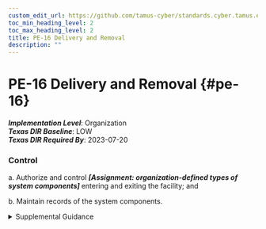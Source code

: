 ```yaml
---
custom_edit_url: https://github.com/tamus-cyber/standards.cyber.tamus.edu/tree/main/static/content/tamus.edu/TAMUS_profile.xml
toc_min_heading_level: 2
toc_max_heading_level: 2
title: PE-16 Delivery and Removal
description: ""
---
```


# PE-16 Delivery and Removal {#pe-16}

_**Implementation Level**_: Organization\
_**Texas DIR Baseline**_: LOW\
_**Texas DIR Required By**_: 2023-07-20

### Control

a. Authorize and control <strong>                     <em>[Assignment: organization-defined types of system components]</em>                  </strong> entering and exiting the facility; and

b. Maintain records of the system components.

<details>
  <summary>Supplemental Guidance</summary>

Enforcing authorizations for entry and exit of system components may require restricting access to delivery areas and isolating the areas from the system and media libraries.

</details>

